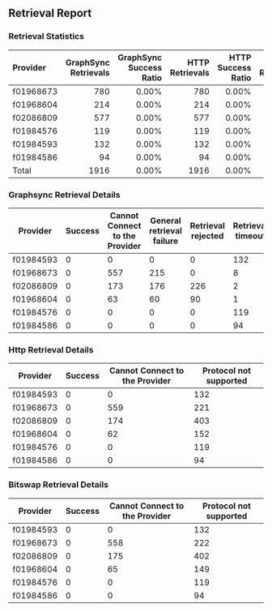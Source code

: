 ## Retrieval Report
### Retrieval Statistics
| Provider  | GraphSync Retrievals | GraphSync Success Ratio | HTTP Retrievals | HTTP Success Ratio | Bitswap Retrievals | Bitswap Success Ratio |
| :-------- | -------------------: | ----------------------: | --------------: | -----------------: | -----------------: | --------------------: |
| f01968673 |                  780 |                   0.00% |             780 |              0.00% |                780 |                 0.00% |
| f01968604 |                  214 |                   0.00% |             214 |              0.00% |                214 |                 0.00% |
| f02086809 |                  577 |                   0.00% |             577 |              0.00% |                577 |                 0.00% |
| f01984576 |                  119 |                   0.00% |             119 |              0.00% |                119 |                 0.00% |
| f01984593 |                  132 |                   0.00% |             132 |              0.00% |                132 |                 0.00% |
| f01984586 |                   94 |                   0.00% |              94 |              0.00% |                 94 |                 0.00% |
| Total     |                 1916 |                   0.00% |            1916 |              0.00% |               1916 |                 0.00% |

### Graphsync Retrieval Details
| Provider  | Success | Cannot Connect to the Provider | General retrieval failure | Retrieval rejected | Retrieval timeout |
| --------- | ------- | ------------------------------ | ------------------------- | ------------------ | ----------------- |
| f01984593 | 0       | 0                              | 0                         | 0                  | 132               |
| f01968673 | 0       | 557                            | 215                       | 0                  | 8                 |
| f02086809 | 0       | 173                            | 176                       | 226                | 2                 |
| f01968604 | 0       | 63                             | 60                        | 90                 | 1                 |
| f01984576 | 0       | 0                              | 0                         | 0                  | 119               |
| f01984586 | 0       | 0                              | 0                         | 0                  | 94                |

### Http Retrieval Details
| Provider  | Success | Cannot Connect to the Provider | Protocol not supported |
| --------- | ------- | ------------------------------ | ---------------------- |
| f01984593 | 0       | 0                              | 132                    |
| f01968673 | 0       | 559                            | 221                    |
| f02086809 | 0       | 174                            | 403                    |
| f01968604 | 0       | 62                             | 152                    |
| f01984576 | 0       | 0                              | 119                    |
| f01984586 | 0       | 0                              | 94                     |

### Bitswap Retrieval Details
| Provider  | Success | Cannot Connect to the Provider | Protocol not supported |
| --------- | ------- | ------------------------------ | ---------------------- |
| f01984593 | 0       | 0                              | 132                    |
| f01968673 | 0       | 558                            | 222                    |
| f02086809 | 0       | 175                            | 402                    |
| f01968604 | 0       | 65                             | 149                    |
| f01984576 | 0       | 0                              | 119                    |
| f01984586 | 0       | 0                              | 94                     |
